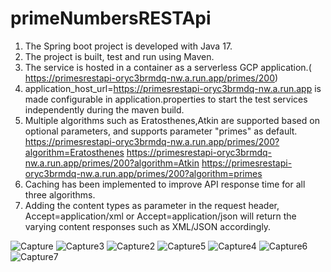 # primeNumbersRESTApi
1. The Spring boot project is developed with Java 17.
2. The project is built, test and run using Maven.
3. The service is hosted in a container as a serverless GCP application.( https://primesrestapi-oryc3brmdq-nw.a.run.app/primes/200)
4. application_host_url=https://primesrestapi-oryc3brmdq-nw.a.run.app is made configurable in application.properties to start the test services independently during the maven build.
5. Multiple algorithms such as Eratosthenes,Atkin are supported based on optional parameters, and supports parameter "primes" as default.
https://primesrestapi-oryc3brmdq-nw.a.run.app/primes/200?algorithm=Eratosthenes
https://primesrestapi-oryc3brmdq-nw.a.run.app/primes/200?algorithm=Atkin
https://primesrestapi-oryc3brmdq-nw.a.run.app/primes/200?algorithm=primes
4. Caching has been implemented to improve API response time for all three algorithms.
5. Adding the content types as parameter in the request header, Accept=application/xml or Accept=application/json will return the varying content responses such as XML/JSON accordingly. 

![Capture](https://github.com/SriBaraniVasthan/primeNumbersRESTApi/assets/63550126/dd726415-0368-45fe-95e7-bf9ed12f465b)
![Capture3](https://github.com/SriBaraniVasthan/primeNumbersRESTApi/assets/63550126/b07076d9-fa56-4f77-a617-92c23c8c368b)
![Capture2](https://github.com/SriBaraniVasthan/primeNumbersRESTApi/assets/63550126/4f8c03a9-dd5a-4e4e-9da9-7ec581a44240)
![Capture5](https://github.com/SriBaraniVasthan/primeNumbersRESTApi/assets/63550126/8bc4d221-7fc9-4a3a-ade6-f268b633f554)
![Capture4](https://github.com/SriBaraniVasthan/primeNumbersRESTApi/assets/63550126/603700b9-eb6f-46e0-8cf1-3d6a9e83a923)
![Capture6](https://github.com/SriBaraniVasthan/primeNumbersRESTApi/assets/63550126/701f35b2-0e90-4bf4-bb43-dc0fbd419a0c)
![Capture7](https://github.com/SriBaraniVasthan/primeNumbersRESTApi/assets/63550126/f9e248d3-1e7e-451d-86c6-be19d20178ac)
